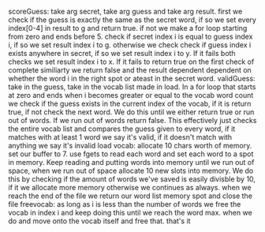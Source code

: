 scoreGuess: take arg secret, take arg guess and take arg result. first we check if the guess is exactly the same as the secret word, if so we set every index[0-4] in result to g and return true. if not we make a for loop starting from zero and ends before 5. check if secret index i is equal to guess index i, if so we set result index i to g. otherwise we check check if guess index i exists anywhere in secret, if so we set result index i to y. If it fails both checks we set result index i to x. If it fails to return true on the first check of complete similiarty we return false and the result dependent dependent on whether the word i in the right spot or ateast in the secret word. 
validGuess: take in the guess, take in the vocab list made in load. In a for loop that starts at zero and ends when i becomes greater or equal to the vocab word count we check if the guess exists in the current index of the vocab, if it is return true, if not check the next word. We do this until we either return true or run out of words. If we run out of words return false. This effectively just checks the entire vocab list and compares the guess given to every word, if it matches with at least 1 word we say it's valid, if it doesn't match with anything we say it's invalid
load vocab: allocate 10 chars worth of memory. set our buffer to 7. use fgets to read each word and set each word to a spot in memory. Keep reading and putting words into memory until we run out of space, when we run out of space allocate 10 new slots into memory. We do this by checking if the amount of words we've saved is easily divisble by 10, if it we allocate more memory otherwise we continues as always. when we reach the end of the file we return our word list memory spot and close the file 
freevocab: as long as i is less than the number of words we free the vocab in index i and keep doing this until we reach the word max. when we do and move onto the vocab itself and free that. that's it